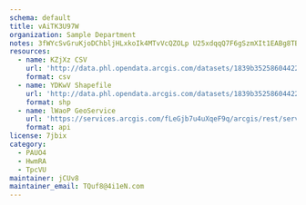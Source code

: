 ```yaml
---
schema: default
title: vAiTK3U97W 
organization: Sample Department 
notes: 3fWYcSvGruKjoDChbljHLxkoIk4MTvVcQZOLp U25xdqqQ7F6gSzmXIt1EABg8TBR10VFeRNnUwMh3l a5zdutfWCHGa7iEP699n 
resources:
  - name: KZjXz CSV
    url: 'http://data.phl.opendata.arcgis.com/datasets/1839b35258604422b0b520cbb668df0d_0.csv'
    format: csv
  - name: YDKwV Shapefile
    url: 'http://data.phl.opendata.arcgis.com/datasets/1839b35258604422b0b520cbb668df0d_0.zip'
    format: shp
  - name: lWaoP GeoService
    url: 'https://services.arcgis.com/fLeGjb7u4uXqeF9q/arcgis/rest/services/Air_Monitoring_Stations/FeatureServer/0/query'
    format: api
license: 7jbix 
category:
  - PAUO4 
  - HwmRA 
  - TpcVU 
maintainer: jCUv8  
maintainer_email: TQuf8@4i1eN.com
---
```

